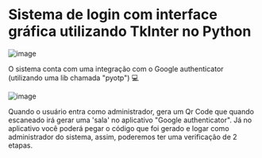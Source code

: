 # Sistema de login com interface gráfica utilizando TkInter no Python
![image](https://github.com/iagomauricioo/Projeto_Lab2/assets/118476701/122bc570-1adc-4a20-a458-889927fb9992)


O sistema conta com uma integração com o Google authenticator (utilizando uma lib chamada "pyotp") 💻

![image](https://github.com/iagomauricioo/Projeto_Lab2/assets/118476701/6f4843f0-875e-4039-9b8f-33c5e156ecc2)

Quando o usuário entra como administrador, gera um Qr Code que quando escaneado irá gerar uma 'sala' no aplicativo "Google authenticator".
Já no aplicativo você poderá pegar o código que foi gerado e logar como administrador do sistema, assim, poderemos ter uma verificação de 2 etapas.
